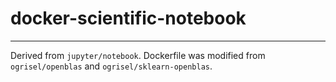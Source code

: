 # docker-scientific-notebook

-----

Derived from `jupyter/notebook`. Dockerfile was modified from `ogrisel/openblas` and `ogrisel/sklearn-openblas`.
